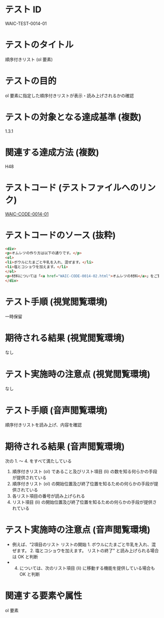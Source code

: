 

# テスト ID
WAIC-TEST-0014-01

# テストのタイトル
順序付きリスト (ol 要素)

# テストの目的
ol 要素に指定した順序付きリストが表示・読み上げされるかの確認

# テストの対象となる達成基準 (複数)
1.3.1

# 関連する達成方法 (複数)
H48

# テストコード (テストファイルへのリンク)
[WAIC-CODE-0014-01](https://waic.github.io/as_test/WAIC-CODE/WAIC-CODE-0014-01.html)

# テストコードのソース (抜粋)
```html
<div>
<p>オムレツの作り方は以下の通りです。</p>
<ol>
<li>ボウルにたまごと牛乳を入れ、混ぜます。</li>
<li>塩とコショウを加えます。</li>
</ol>
<p>材料については「<a href="WAIC-CODE-0014-02.html">オムレツの材料</a>」をご覧ください。</p>
</div>

```
# テスト手順 (視覚閲覧環境)
一時保留

# 期待される結果 (視覚閲覧環境)
なし

# テスト実施時の注意点 (視覚閲覧環境)
なし

# テスト手順 (音声閲覧環境)
順序付きリストを読み上げ、内容を確認

# 期待される結果 (音声閲覧環境)
次の 1. 〜 4. をすべて満たしている
1. 順序付きリスト (ol) であること及びリスト項目 (li) の数を知る何らかの手段が提供されている
2. 順序付きリスト (ol) の開始位置及び終了位置を知るための何らかの手段が提供されている
3. 各リスト項目の番号が読み上げられる
4. リスト項目 (li) の開始位置及び終了位置を知るための何らかの手段が提供されている

# テスト実施時の注意点 (音声閲覧環境)
- 例えば、“2項目のリスト リストの開始 1. ボウルにたまごと牛乳を入れ、混ぜます。 2. 塩とコショウを加えます。 リストの終了” と読み上げられる場合は OK と判断
- 4. については、次のリスト項目 (li) に移動する機能を提供している場合も OK と判断

# 関連する要素や属性
ol 要素



